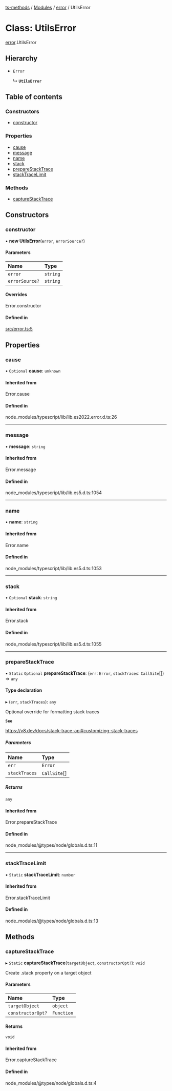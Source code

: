 [ts-methods](../README.md) / [Modules](../modules.md) / [error](../modules/error.md) / UtilsError

# Class: UtilsError

[error](../modules/error.md).UtilsError

## Hierarchy

- `Error`

  ↳ **`UtilsError`**

## Table of contents

### Constructors

- [constructor](error.UtilsError.md#constructor)

### Properties

- [cause](error.UtilsError.md#cause)
- [message](error.UtilsError.md#message)
- [name](error.UtilsError.md#name)
- [stack](error.UtilsError.md#stack)
- [prepareStackTrace](error.UtilsError.md#preparestacktrace)
- [stackTraceLimit](error.UtilsError.md#stacktracelimit)

### Methods

- [captureStackTrace](error.UtilsError.md#capturestacktrace)

## Constructors

### constructor

• **new UtilsError**(`error`, `errorSource?`)

#### Parameters

| Name           | Type     |
| :------------- | :------- |
| `error`        | `string` |
| `errorSource?` | `string` |

#### Overrides

Error.constructor

#### Defined in

[src/error.ts:5](https://github.com/jonathanchowjh/ts-utils/blob/5cb79db/src/error.ts#L5)

## Properties

### cause

• `Optional` **cause**: `unknown`

#### Inherited from

Error.cause

#### Defined in

node_modules/typescript/lib/lib.es2022.error.d.ts:26

---

### message

• **message**: `string`

#### Inherited from

Error.message

#### Defined in

node_modules/typescript/lib/lib.es5.d.ts:1054

---

### name

• **name**: `string`

#### Inherited from

Error.name

#### Defined in

node_modules/typescript/lib/lib.es5.d.ts:1053

---

### stack

• `Optional` **stack**: `string`

#### Inherited from

Error.stack

#### Defined in

node_modules/typescript/lib/lib.es5.d.ts:1055

---

### prepareStackTrace

▪ `Static` `Optional` **prepareStackTrace**: (`err`: `Error`, `stackTraces`: `CallSite`[]) => `any`

#### Type declaration

▸ (`err`, `stackTraces`): `any`

Optional override for formatting stack traces

**`See`**

https://v8.dev/docs/stack-trace-api#customizing-stack-traces

##### Parameters

| Name          | Type         |
| :------------ | :----------- |
| `err`         | `Error`      |
| `stackTraces` | `CallSite`[] |

##### Returns

`any`

#### Inherited from

Error.prepareStackTrace

#### Defined in

node_modules/@types/node/globals.d.ts:11

---

### stackTraceLimit

▪ `Static` **stackTraceLimit**: `number`

#### Inherited from

Error.stackTraceLimit

#### Defined in

node_modules/@types/node/globals.d.ts:13

## Methods

### captureStackTrace

▸ `Static` **captureStackTrace**(`targetObject`, `constructorOpt?`): `void`

Create .stack property on a target object

#### Parameters

| Name              | Type       |
| :---------------- | :--------- |
| `targetObject`    | `object`   |
| `constructorOpt?` | `Function` |

#### Returns

`void`

#### Inherited from

Error.captureStackTrace

#### Defined in

node_modules/@types/node/globals.d.ts:4
